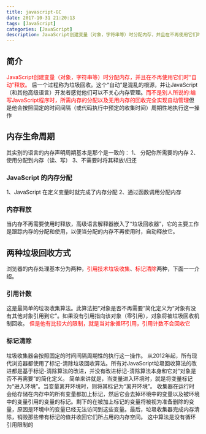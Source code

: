 ```yaml
---
title: javascript-GC
date: 2017-10-31 21:20:13
tags: [JavaScript]
categories: [JavaScript]
description: JavaScript创建变量（对象，字符串等）时分配内存，并且在不再使用它们时“自动”释放，不是人们所说的完全的垃圾回收机制。
---
```

## 简介
<font color="red"></font>
<font color="red">JavaScript创建变量（对象，字符串等）时分配内存，并且在不再使用它们时“自动”释放。</font> 后一个过程称为垃圾回收。这个“自动”是混乱的根源，并让JavaScript（和其他高级语言）开发者感觉他们可以不关心内存管理。<font color="red">而不是别人所说的:编写JavaScript程序时，所需内存的分配以及无用内存的回收完全实现自动管理</font>但是他会按照固定的时间间隔（或代码执行中预定的收集时间）周期性地执行这一操作
## 内存生命周期
其实别的语言的内存声明周期基本是那个是一致的：
1、 分配你所需要的内存
2、使用分配到内存（读、写）
3、不需要时将其释放\归还
### JavaScript 的内存分配
1、JavaScript 在定义变量时就完成了内存分配
2、通过函数调用分配内存
### 内存释放
当内存不再需要使用时释放，高级语言解释器嵌入了“垃圾回收器”，它的主要工作是跟踪内存的分配和使用，以便当分配的内存不再使用时，自动释放它。
## 两种垃圾回收方式
浏览器的内存处理基本分为两种，<font color="red">引用技术垃圾收集</font>、<font color="red">标记清除</font>两种，下面一一介绍。
### 引用计数
这是最简单的垃圾收集算法。此算法把“对象是否不再需要”简化定义为“对象有没有其他对象引用到它”。如果没有引用指向该对象（零引用），对象将被垃圾回收机制回收。
<font color="red">但是他有比较大的限制，就是当对象循环引用，引用计数不会回收它</font>
### 标记清除
垃圾收集器会按照固定的时间间隔周期性的执行这一操作。
从2012年起，所有现代浏览器都使用了标记-清除垃圾回收算法。所有对JavaScript垃圾回收算法的改进都是基于标记-清除算法的改进，并没有改进标记-清除算法本身和它对“对象是否不再需要”的简化定义。
简单来讲就是，当变量进入环境时，就是将变量标记为“进入环境”。当变量离开环境时，则将其标记为“离开环境”。
收集器在运行时会给存储在内存中的所有变量都加上标记，然后它会去掉环境中的变量以及被环境中的变量引用的变量的标记。剩下的在被加上标记的变量将被视为准备删除的变量，原因是环境中的变量已经无法访问到这些变量。最后，垃圾收集器完成内存清除，销毁那些带有标记的值并收回它们所占用的内存空间。
这中算法是没有循环引用限制的